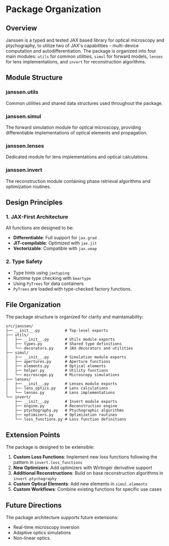 # Package Organization

## Overview

Janssen is a typed and tested JAX based library for optical microscopy and ptychography, to utilize two of JAX's capabilities - multi-device computation and autodifferentiation. The package is organized into four main modules: `utils` for common utilities, `simul` for forward models, `lenses` for lens implementations, and `invert` for reconstruction algorithms.

## Module Structure

### **janssen.utils**
Common utilities and shared data structures used throughout the package.

### **janssen.simul**
The forward simulation module for optical microscopy, providing differentiable implementations of optical elements and propagation.

### **janssen.lenses**
Dedicated module for lens implementations and optical calculations.

### **janssen.invert**
The reconstruction module containing phase retrieval algorithms and optimization routines.


## Design Principles

### 1. **JAX-First Architecture**
All functions are designed to be:
- **Differentiable**: Full support for `jax.grad`
- **JIT-compilable**: Optimized with `jax.jit`
- **Vectorizable**: Compatible with `jax.vmap`

### 2. **Type Safety**
- Type hints using `jaxtyping`
- Runtime type checking with `beartype`
- Using `PyTrees` for data containers
- `PyTrees` are loaded with type-checked factory functions.

## File Organization

The package structure is organized for clarity and maintainability:

```
src/janssen/
├── __init__.py           # Top-level exports
├── utils/
│   ├── __init__.py       # Utils module exports
│   ├── types.py          # Shared type definitions
│   └── decorators.py     # JAX decorators and utilities
├── simul/
│   ├── __init__.py       # Simulation module exports
│   ├── apertures.py      # Aperture functions
│   ├── elements.py       # Optical elements
│   ├── helper.py         # Utility functions
│   └── microscope.py     # Microscopy simulations
├── lenses/
│   ├── __init__.py       # Lenses module exports
│   ├── lens_optics.py    # Lens calculations
│   └── lenses.py         # Lens implementations
└── invert/
    ├── __init__.py       # Invert module exports
    ├── engine.py         # Reconstruction engine
    ├── ptychography.py   # Ptychographic algorithms
    ├── optimizers.py     # Optimization routines
    └── loss_functions.py # Loss function definitions
```

## Extension Points

The package is designed to be extensible:

1. **Custom Loss Functions**: Implement new loss functions following the pattern in `invert.loss_functions`
2. **New Optimizers**: Add optimizers with Wirtinger derivative support
3. **Additional Reconstructions**: Build on base reconstruction algorithms in `invert.ptychography`
4. **Custom Optical Elements**: Add new elements in `simul.elements`
5. **Custom Workflows**: Combine existing functions for specific use cases

## Future Directions

The package architecture supports future extensions:
- Real-time microscopy inversion
- Adaptive optics simulations
- Non-linear optics.